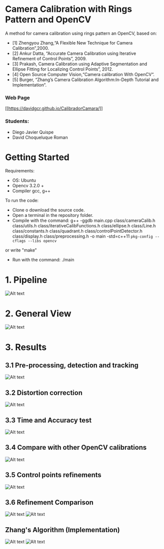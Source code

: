 # Camera Calibration with Rings Pattern and  OpenCV
A method for camera calibration using rings pattern an OpenCV, based on:
- [1] Zhengyou Zhang,“A Flexible New Technique for Camera Calibration”,2000.
- [2] Ankur Datta, “Accurate Camera Calibration using Iterative Refinement of Control Points”, 2009.
- [3] Prakash, Camera Calibration using Adaptive Segmentation and Ellipse Fitting for Localizing Control Points”, 2012.
- [4] Open Source Computer Vision,“Camera calibration With OpenCV“.
- [5] Burger, “Zhang’s Camera Calibration Algorithm:In-Depth Tutorial and Implementation“.

### Web Page

[[https://davidgcr.github.io/CalibradorCamara/]]

### Students: 
- Diego Javier Quispe 
- David Choqueluque Roman


# Getting Started
Requirements:
- OS: Ubuntu
- Opencv 3.2.0 +
- Compiler gcc, g++

To run the code:

- Clone o download the source code.
- Open a terminal in the repository folder.
- Compile with the command:
g++ -ggdb main.cpp class/cameraCalib.h class/utils.h class/iterativeCalibFunctions.h class/ellipse.h class/Line.h class/constants.h class/quadrant.h class/controlPointDetector.h class/display.h class/preprocessing.h -o main -std=c++11 `pkg-config --cflags --libs opencv`

or write "make"
- Run with the command:
./main

# 1. Pipeline
![Alt text](https://github.com/davidGCR/CalibradorCamara/blob/master/results/images/pipeline_calibrador.png?raw=true "Title")

# 2. General View
![Alt text](https://github.com/davidGCR/CalibradorCamara/blob/master/results/images/GeneralPicture.png?raw=true "Title")

# 3. Results
## 3.1 Pre-processing, detection and tracking
![Alt text](https://github.com/davidGCR/CalibradorCamara/blob/master/results/images/pre-detect-track.png?raw=true "Title")

## 3.2 Distortion correction
![Alt text](https://github.com/davidGCR/CalibradorCamara/blob/master/results/images/undistord_remap.png?raw=true "Title")

## 3.3 Time and Accuracy test
![Alt text](https://github.com/davidGCR/CalibradorCamara/blob/master/results/images/time-acc.png?raw=true "Title")

## 3.4 Compare with other  OpenCV calibrations
![Alt text](https://github.com/davidGCR/CalibradorCamara/blob/master/results/images/c1-c2-accuracy.png?raw=true "Title")

## 3.5 Control points refinements
![Alt text](https://github.com/davidGCR/CalibradorCamara/blob/master/results/images/refinement.png?raw=true "Title")

## 3.6 Refinement Comparison
![Alt text](https://github.com/davidGCR/CalibradorCamara/blob/master/results/images/refinement-plot-c1.png?raw=true "Title")
![Alt text](https://github.com/davidGCR/CalibradorCamara/blob/master/results/images/refinement-plot-c2.png?raw=true "Title")

## Zhang's Algorithm (Implementation)
![Alt text](https://github.com/davidGCR/CalibradorCamara/blob/master/results/images/zhang-c1.png?raw=true "Title")
![Alt text](https://github.com/davidGCR/CalibradorCamara/blob/master/results/images/zhang-c2.png?raw=true "Title")

